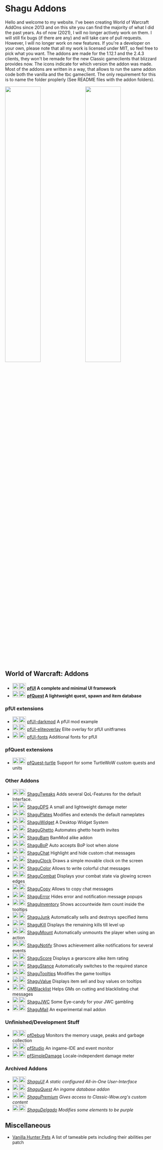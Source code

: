 # Shagu Addons

Hello and welcome to my website. I've been creating World of Warcraft AddOns since 2013 and on this site you can find the majority of what I did the past years. As of now (2021), I will no longer actively work on them. I will still fix bugs (if there are any) and will take care of pull requests. However, I will no longer work on new features.
If you're a developer on your own, please note that all my work is licensed under MIT, so feel free to pick what you want. The addons are made for the 1.12.1 and the 2.4.3 clients, they won't be remade for the new Classic gameclients that blizzard provides now. The icons indicate for which version the addon was made.
Most of the addons are written in a way, that allows to run the same addon code both the vanilla and the tbc gameclient. The only requirement for this is to name the folder proplerly (See README files with the addon folders).

<a href="pfQuest"><img src="https://raw.githubusercontent.com/shagu/ShaguAddons/master/_layouts/pfQuest_banner.png" align="right" width="48%"></a>
<a href="pfUI"><img src="https://raw.githubusercontent.com/shagu/ShaguAddons/master/_layouts/pfUI_banner.png" width="48%"></a>

## World of Warcraft: Addons

* <img src="https://raw.githubusercontent.com/shagu/ShaguAddons/master/_img/wow_vanilla.png" title="Vanilla 1.12.1 support" height="22"><img src="https://raw.githubusercontent.com/shagu/ShaguAddons/master/_img/wow_tbc.png" title="The Burning Crusade 2.4.3 support" height="22"> **[pfUI](pfUI) A complete and minimal UI framework**
* <img src="https://raw.githubusercontent.com/shagu/ShaguAddons/master/_img/wow_vanilla.png" title="Vanilla 1.12.1 support" height="22"><img src="https://raw.githubusercontent.com/shagu/ShaguAddons/master/_img/wow_tbc.png" title="The Burning Crusade 2.4.3 support" height="22"> **[pfQuest](pfQuest) A lightweight quest, spawn and item database**

### pfUI extensions

* <img src="https://raw.githubusercontent.com/shagu/ShaguAddons/master/_img/wow_vanilla.png" title="Vanilla 1.12.1 support" height="22"><img src="https://raw.githubusercontent.com/shagu/ShaguAddons/master/_img/wow_tbc.png" title="The Burning Crusade 2.4.3 support" height="22"> [pfUI-darkmod](pfUI-darkmod) A pfUI mod example
* <img src="https://raw.githubusercontent.com/shagu/ShaguAddons/master/_img/wow_vanilla.png" title="Vanilla 1.12.1 support" height="22"><img src="https://raw.githubusercontent.com/shagu/ShaguAddons/master/_img/wow_tbc.png" title="The Burning Crusade 2.4.3 support" height="22"> [pfUI-eliteoverlay](pfUI-eliteoverlay) Elite overlay for pfUI unitframes
* <img src="https://raw.githubusercontent.com/shagu/ShaguAddons/master/_img/wow_vanilla.png" title="Vanilla 1.12.1 support" height="22"><img src="https://raw.githubusercontent.com/shagu/ShaguAddons/master/_img/wow_tbc.png" title="The Burning Crusade 2.4.3 support" height="22"> [pfUI-fonts](pfUI-fonts) Additional fonts for pfUI

### pfQuest extensions
* <img src="https://raw.githubusercontent.com/shagu/ShaguAddons/master/_img/wow_vanilla.png" title="Vanilla 1.12.1 support" height="22"><img src="https://raw.githubusercontent.com/shagu/ShaguAddons/master/_img/empty.png" height="22"> [pfQuest-turtle](pfQuest-turtle) Support for some TurtleWoW custom quests and units

### Other Addons

* <img src="https://raw.githubusercontent.com/shagu/ShaguAddons/master/_img/wow_vanilla.png" title="Vanilla 1.12.1 support" height="22"><img src="https://raw.githubusercontent.com/shagu/ShaguAddons/master/_img/wow_tbc.png" title="The Burning Crusade 2.4.3 support" height="22"> [ShaguTweaks](ShaguTweaks) Adds several QoL-Features for the default Interface.
* <img src="https://raw.githubusercontent.com/shagu/ShaguAddons/master/_img/wow_vanilla.png" title="Vanilla 1.12.1 support" height="22"><img src="https://raw.githubusercontent.com/shagu/ShaguAddons/master/_img/empty.png" height="22"> [ShaguDPS](ShaguDPS) A small and lightweight damage meter
* <img src="https://raw.githubusercontent.com/shagu/ShaguAddons/master/_img/wow_vanilla.png" title="Vanilla 1.12.1 support" height="22"><img src="https://raw.githubusercontent.com/shagu/ShaguAddons/master/_img/wow_tbc.png" title="The Burning Crusade 2.4.3 support" height="22"> [ShaguPlates](ShaguPlates) Modifies and extends the default nameplates
* <img src="https://raw.githubusercontent.com/shagu/ShaguAddons/master/_img/wow_vanilla.png" title="Vanilla 1.12.1 support" height="22"><img src="https://raw.githubusercontent.com/shagu/ShaguAddons/master/_img/wow_tbc.png" title="The Burning Crusade 2.4.3 support" height="22"> [ShaguWidget](ShaguWidget) A Desktop Widget System
* <img src="https://raw.githubusercontent.com/shagu/ShaguAddons/master/_img/wow_vanilla.png" title="Vanilla 1.12.1 support" height="22"><img src="https://raw.githubusercontent.com/shagu/ShaguAddons/master/_img/wow_tbc.png" title="The Burning Crusade 2.4.3 support" height="22"> [ShaguGhetto](ShaguGhetto) Automates ghetto hearth invites
* <img src="https://raw.githubusercontent.com/shagu/ShaguAddons/master/_img/wow_vanilla.png" title="Vanilla 1.12.1 support" height="22"><img src="https://raw.githubusercontent.com/shagu/ShaguAddons/master/_img/empty.png" height="22"> [ShaguBam](ShaguBam) BamMod alike addon
* <img src="https://raw.githubusercontent.com/shagu/ShaguAddons/master/_img/wow_vanilla.png" title="Vanilla 1.12.1 support" height="22"><img src="https://raw.githubusercontent.com/shagu/ShaguAddons/master/_img/empty.png" height="22"> [ShaguBoP](ShaguBoP) Auto accepts BoP loot when alone
* <img src="https://raw.githubusercontent.com/shagu/ShaguAddons/master/_img/wow_vanilla.png" title="Vanilla 1.12.1 support" height="22"><img src="https://raw.githubusercontent.com/shagu/ShaguAddons/master/_img/wow_tbc.png" title="The Burning Crusade 2.4.3 support" height="22"> [ShaguChat](ShaguChat) Highlight and hide custom chat messages
* <img src="https://raw.githubusercontent.com/shagu/ShaguAddons/master/_img/wow_vanilla.png" title="Vanilla 1.12.1 support" height="22"><img src="https://raw.githubusercontent.com/shagu/ShaguAddons/master/_img/wow_tbc.png" title="The Burning Crusade 2.4.3 support" height="22"> [ShaguClock](ShaguClock) Draws a simple movable clock on the screen
* <img src="https://raw.githubusercontent.com/shagu/ShaguAddons/master/_img/wow_vanilla.png" title="Vanilla 1.12.1 support" height="22"><img src="https://raw.githubusercontent.com/shagu/ShaguAddons/master/_img/wow_tbc.png" title="The Burning Crusade 2.4.3 support" height="22"> [ShaguColor](ShaguColor) Allows to write colorful chat messages
* <img src="https://raw.githubusercontent.com/shagu/ShaguAddons/master/_img/wow_vanilla.png" title="Vanilla 1.12.1 support" height="22"><img src="https://raw.githubusercontent.com/shagu/ShaguAddons/master/_img/empty.png" height="22"> [ShaguCombat](ShaguCombat) Displays your combat state via glowing screen edges
* <img src="https://raw.githubusercontent.com/shagu/ShaguAddons/master/_img/wow_vanilla.png" title="Vanilla 1.12.1 support" height="22"><img src="https://raw.githubusercontent.com/shagu/ShaguAddons/master/_img/empty.png" height="22"> [ShaguCopy](ShaguCopy) Allows to copy chat messages
* <img src="https://raw.githubusercontent.com/shagu/ShaguAddons/master/_img/wow_vanilla.png" title="Vanilla 1.12.1 support" height="22"><img src="https://raw.githubusercontent.com/shagu/ShaguAddons/master/_img/wow_tbc.png" title="The Burning Crusade 2.4.3 support" height="22"> [ShaguError](ShaguError) Hides error and notification message popups
* <img src="https://raw.githubusercontent.com/shagu/ShaguAddons/master/_img/wow_vanilla.png" title="Vanilla 1.12.1 support" height="22"><img src="https://raw.githubusercontent.com/shagu/ShaguAddons/master/_img/wow_tbc.png" title="The Burning Crusade 2.4.3 support" height="22"> [ShaguInventory](ShaguInventory) Shows accountwide item count inside the tooltips
* <img src="https://raw.githubusercontent.com/shagu/ShaguAddons/master/_img/wow_vanilla.png" title="Vanilla 1.12.1 support" height="22"><img src="https://raw.githubusercontent.com/shagu/ShaguAddons/master/_img/wow_tbc.png" title="The Burning Crusade 2.4.3 support" height="22"> [ShaguJunk](ShaguJunk) Automatically sells and destroys specified items
* <img src="https://raw.githubusercontent.com/shagu/ShaguAddons/master/_img/wow_vanilla.png" title="Vanilla 1.12.1 support" height="22"><img src="https://raw.githubusercontent.com/shagu/ShaguAddons/master/_img/empty.png" height="22"> [ShaguKill](ShaguKill) Displays the remaining kills till level up
* <img src="https://raw.githubusercontent.com/shagu/ShaguAddons/master/_img/wow_vanilla.png" title="Vanilla 1.12.1 support" height="22"><img src="https://raw.githubusercontent.com/shagu/ShaguAddons/master/_img/empty.png" height="22"> [ShaguMount](ShaguMount) Automatically unmounts the player when using an action
* <img src="https://raw.githubusercontent.com/shagu/ShaguAddons/master/_img/wow_vanilla.png" title="Vanilla 1.12.1 support" height="22"><img src="https://raw.githubusercontent.com/shagu/ShaguAddons/master/_img/wow_tbc.png" title="The Burning Crusade 2.4.3 support" height="22"> [ShaguNotify](ShaguNotify) Shows achievement alike notifications for several events
* <img src="https://raw.githubusercontent.com/shagu/ShaguAddons/master/_img/wow_vanilla.png" title="Vanilla 1.12.1 support" height="22"><img src="https://raw.githubusercontent.com/shagu/ShaguAddons/master/_img/empty.png" height="22"> [ShaguScore](ShaguScore) Displays a gearscore alike item rating
* <img src="https://raw.githubusercontent.com/shagu/ShaguAddons/master/_img/wow_vanilla.png" title="Vanilla 1.12.1 support" height="22"><img src="https://raw.githubusercontent.com/shagu/ShaguAddons/master/_img/empty.png" height="22"> [ShaguStance](ShaguStance) Automatically switches to the required stance
* <img src="https://raw.githubusercontent.com/shagu/ShaguAddons/master/_img/wow_vanilla.png" title="Vanilla 1.12.1 support" height="22"><img src="https://raw.githubusercontent.com/shagu/ShaguAddons/master/_img/wow_tbc.png" title="The Burning Crusade 2.4.3 support" height="22"> [ShaguTooltips](ShaguTooltips) Modifies the game tooltips
* <img src="https://raw.githubusercontent.com/shagu/ShaguAddons/master/_img/wow_vanilla.png" title="Vanilla 1.12.1 support" height="22"><img src="https://raw.githubusercontent.com/shagu/ShaguAddons/master/_img/wow_tbc.png" title="The Burning Crusade 2.4.3 support" height="22"> [ShaguValue](ShaguValue) Displays item sell and buy values on tooltips
* <img src="https://raw.githubusercontent.com/shagu/ShaguAddons/master/_img/wow_vanilla.png" title="Vanilla 1.12.1 support" height="22"><img src="https://raw.githubusercontent.com/shagu/ShaguAddons/master/_img/empty.png" height="22"> [GMBlacklist](GMBlacklist) Helps GMs on cutting and blacklisting chat messages
* <img src="https://raw.githubusercontent.com/shagu/ShaguAddons/master/_img/empty.png" height="22"><img src="https://raw.githubusercontent.com/shagu/ShaguAddons/master/_img/wow_tbc.png" title="The Burning Crusade 2.4.3 support" height="22"> [ShaguJWC](ShaguJWC) Some Eye-candy for your JWC gambling
* <img src="https://raw.githubusercontent.com/shagu/ShaguAddons/master/_img/wow_vanilla.png" title="Vanilla 1.12.1 support" height="22"><img src="https://raw.githubusercontent.com/shagu/ShaguAddons/master/_img/wow_tbc.png" title="The Burning Crusade 2.4.3 support" height="22"> [ShaguMail](ShaguMail) An experimental mail addon

### Unfinished/Development Stuff

* <img src="https://raw.githubusercontent.com/shagu/ShaguAddons/master/_img/wow_vanilla.png" title="Vanilla 1.12.1 support" height="22"><img src="https://raw.githubusercontent.com/shagu/ShaguAddons/master/_img/empty.png" height="22"> [pfDebug](pfDebug) Monitors the memory usage, peaks and garbage collection
* <img src="https://raw.githubusercontent.com/shagu/ShaguAddons/master/_img/wow_vanilla.png" title="Vanilla 1.12.1 support" height="22"><img src="https://raw.githubusercontent.com/shagu/ShaguAddons/master/_img/empty.png" height="22"> [pfStudio](pfStudio) An ingame-IDE and event monitor
* <img src="https://raw.githubusercontent.com/shagu/ShaguAddons/master/_img/wow_vanilla.png" title="Vanilla 1.12.1 support" height="22"><img src="https://raw.githubusercontent.com/shagu/ShaguAddons/master/_img/empty.png" height="22"> [pfSimpleDamage](pfSimpleDamage) Locale-independent damage meter

### Archived Addons

* <img src="https://raw.githubusercontent.com/shagu/ShaguAddons/master/_img/wow_vanilla.png" title="Vanilla 1.12.1 support" height="22"><img src="https://raw.githubusercontent.com/shagu/ShaguAddons/master/_img/empty.png" height="22"> *[ShaguUI](ShaguUI) A static configured All-in-One User-Interface*
* <img src="https://raw.githubusercontent.com/shagu/ShaguAddons/master/_img/wow_vanilla.png" title="Vanilla 1.12.1 support" height="22"><img src="https://raw.githubusercontent.com/shagu/ShaguAddons/master/_img/empty.png" height="22"> *[ShaguQuest](ShaguQuest) An ingame database addon*
* <img src="https://raw.githubusercontent.com/shagu/ShaguAddons/master/_img/wow_vanilla.png" title="Vanilla 1.12.1 support" height="22"><img src="https://raw.githubusercontent.com/shagu/ShaguAddons/master/_img/empty.png" height="22"> *[ShaguPremium](ShaguPremium) Gives access to Classic-Wow.org's custom content*
* <img src="https://raw.githubusercontent.com/shagu/ShaguAddons/master/_img/wow_vanilla.png" title="Vanilla 1.12.1 support" height="22"><img src="https://raw.githubusercontent.com/shagu/ShaguAddons/master/_img/empty.png" height="22"> *[ShaguDelgado](ShaguDelgado) Modifies some elements to be purple*

## Miscellaneous

* [Vanilla Hunter Pets](hunter) A list of tameable pets including their abilities per patch
